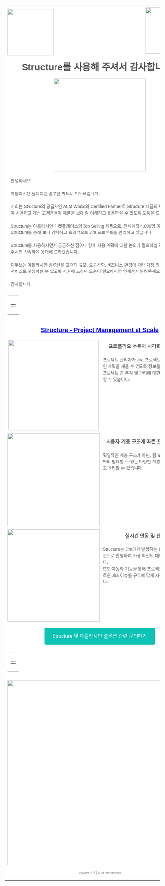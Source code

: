 <table class="x_nl-container" cellpadding="0" cellspacing="0" role="presentation" width="100%" bgcolor="#FFFFFF" valign="top" style="table-layout:fixed; vertical-align:top; min-width:320px; border-spacing:0; border-collapse:collapse; background-color:#FFFFFF; width:100%"><tbody><tr valign="top" style="vertical-align:top"><td valign="top" style="word-break:break-word; vertical-align:top"><div style="background-color:transparent"><div class="x_block-grid x_three-up" style="min-width:320px; max-width:600px; word-wrap:break-word; word-break:break-word; margin:0 auto; background-color:transparent"><div style="border-collapse:collapse; display:table; width:100%; background-color:transparent"><div class="x_col x_num3" style="display:table-cell; vertical-align:top; max-width:320px; min-width:150px; width:150px"><div class="x_col_cont" style="width:100%!important"><div style="border-top:0px solid transparent; border-left:0px solid transparent; border-bottom:0px solid transparent; border-right:0px solid transparent; padding-top:5px; padding-bottom:5px; padding-right:0px; padding-left:0px"><div class="x_img-container x_center x_autowidth" align="center" style="padding-right:0px; padding-left:0px"><div style="font-size:1px; line-height:5px">&nbsp; </div><img data-imagetype="External" src="https://d15k2d11r6t6rl.cloudfront.net/public/users/Integrators/208d7955-33b5-4ad5-b739-82f8ce94ecac/8a9982ff7519604f01751c35c4ac0507/ALM%20Certified%20Partner%20RGB%20Color.png" class="x_center x_autowidth" align="center" border="0" width="150" style="text-decoration:none; height:auto; border:0; width:150px; max-width:100%; display:block"> </div></div></div></div><div class="x_col x_num6" style="display:table-cell; vertical-align:top; max-width:320px; min-width:300px; width:300px"><div class="x_col_cont" style="width:100%!important"><div style="border-top:0px solid transparent; border-left:0px solid transparent; border-bottom:0px solid transparent; border-right:0px solid transparent; padding-top:5px; padding-bottom:5px; padding-right:0px; padding-left:0px"><div style="color: rgb(85, 85, 85); font-family: Arial, &quot;Helvetica Neue&quot;, Helvetica, sans-serif, serif, EmojiFont; line-height: 1.2; padding: 10px;"><div class="x_txtTinyMce-wrapper" style="font-size: 14px; line-height: 1.2; color: rgb(85, 85, 85); font-family: Arial, &quot;Helvetica Neue&quot;, Helvetica, sans-serif, serif, EmojiFont;"><p style="margin:0; font-size:14px; line-height:1.2; word-break:break-word; margin-top:0; margin-bottom:0">&nbsp;</p></div></div></div></div></div><div class="x_col x_num3" style="display:table-cell; vertical-align:top; max-width:320px; min-width:150px; width:150px"><div class="x_col_cont" style="width:100%!important"><div style="border-top:0px solid transparent; border-left:0px solid transparent; border-bottom:0px solid transparent; border-right:0px solid transparent; padding-top:5px; padding-bottom:5px; padding-right:0px; padding-left:0px"><div class="x_img-container x_center x_autowidth" align="center" style="padding-right:0px; padding-left:0px"><img data-imagetype="External" src="https://d15k2d11r6t6rl.cloudfront.net/public/users/Integrators/208d7955-33b5-4ad5-b739-82f8ce94ecac/8a9982ff7519604f01751c35c4ac0507/editor_images/2451e1a0-3363-427a-9bc4-b4c8dc62fbc3.png" class="x_center x_autowidth" align="center" border="0" width="150" style="text-decoration:none; height:auto; border:0; width:150px; max-width:100%; display:block"> </div></div></div></div></div></div></div><div style="background-color:transparent"><div class="x_block-grid" style="min-width:320px; max-width:600px; word-wrap:break-word; word-break:break-word; margin:0 auto; background-color:transparent"><div style="border-collapse:collapse; display:table; width:100%; background-color:transparent; background-image:undefined; background-position:undefined; background-repeat:undefined"><div class="x_col x_num12" style="min-width:320px; max-width:600px; display:table-cell; vertical-align:top; width:600px"><div class="x_col_cont" style="width:100%!important"><div style="border-top:0px solid transparent; border-left:0px solid transparent; border-bottom:0px solid transparent; border-right:0px solid transparent; padding-top:5px; padding-bottom:5px; padding-right:0px; padding-left:0px"><div style="color: rgb(85, 85, 85); font-family: Arial, &quot;Helvetica Neue&quot;, Helvetica, sans-serif, serif, EmojiFont; line-height: 1.2; padding: 10px;"><div class="x_txtTinyMce-wrapper" style="font-size: 12px; line-height: 1.2; color: rgb(85, 85, 85); font-family: Arial, &quot;Helvetica Neue&quot;, Helvetica, sans-serif, serif, EmojiFont;"><p style="margin:0; font-size:12px; line-height:1.2; word-break:break-word; text-align:center; margin-top:0; margin-bottom:0"><strong><span style="font-size:30px">Structure를 사용해 주셔서 감사합니다!&nbsp;</span></strong></p></div></div></div></div></div></div></div></div><div style="background-color:transparent"><div class="x_block-grid" style="min-width:320px; max-width:600px; word-wrap:break-word; word-break:break-word; margin:0 auto; background-color:transparent"><div style="border-collapse:collapse; display:table; width:100%; background-color:transparent"><div class="x_col x_num12" style="min-width:320px; max-width:600px; display:table-cell; vertical-align:top; width:600px"><div class="x_col_cont" style="width:100%!important"><div style="border-top:0px solid transparent; border-left:0px solid transparent; border-bottom:0px solid transparent; border-right:0px solid transparent; padding-top:5px; padding-bottom:5px; padding-right:0px; padding-left:0px"><div class="x_img-container x_center x_fixedwidth" align="center" style="padding-right:0px; padding-left:0px"><img data-imagetype="External" src="https://d15k2d11r6t6rl.cloudfront.net/public/users/Integrators/208d7955-33b5-4ad5-b739-82f8ce94ecac/8a9982ff7519604f01751c35c4ac0507/Structure_RGB_Color%20200.png" class="x_center x_fixedwidth" align="center" border="0" width="300" style="text-decoration:none; height:auto; border:0; width:300px; max-width:100%; display:block"> </div></div></div></div></div></div></div><div style="background-color:transparent"><div class="x_block-grid" style="min-width:320px; max-width:600px; word-wrap:break-word; word-break:break-word; margin:0 auto; background-color:transparent"><div style="border-collapse:collapse; display:table; width:100%; background-color:transparent"><div class="x_col x_num12" style="min-width:320px; max-width:600px; display:table-cell; vertical-align:top; width:600px"><div class="x_col_cont" style="width:100%!important"><div style="border-top:0px solid transparent; border-left:0px solid transparent; border-bottom:0px solid transparent; border-right:0px solid transparent; padding-top:5px; padding-bottom:5px; padding-right:0px; padding-left:0px"><div style="color: rgb(85, 85, 85); font-family: Arial, &quot;Helvetica Neue&quot;, Helvetica, sans-serif, serif, EmojiFont; line-height: 1.5; padding: 10px;"><div class="x_txtTinyMce-wrapper" style="font-size: 14px; line-height: 1.5; color: rgb(85, 85, 85); font-family: Arial, &quot;Helvetica Neue&quot;, Helvetica, sans-serif, serif, EmojiFont;"><p style="margin:0; font-size:14px; line-height:1.5; word-break:break-word; margin-top:0; margin-bottom:0">안녕하세요!&nbsp;</p><p style="margin:0; font-size:14px; line-height:1.5; word-break:break-word; margin-top:0; margin-bottom:0">&nbsp;</p><p style="margin:0; font-size:14px; line-height:1.5; word-break:break-word; margin-top:0; margin-bottom:0">아틀라시안 플래티넘 솔루션 파트너 디무브입니다.&nbsp;</p><p style="margin:0; font-size:14px; line-height:1.5; word-break:break-word; margin-top:0; margin-bottom:0">&nbsp;</p><p style="margin:0; font-size:14px; line-height:1.5; word-break:break-word; margin-top:0; margin-bottom:0">저희는 Structure의 공급사인 ALM Works의 Certified Partner로 Structure 제품의 평가판을 다운받아 사용하고 계신 고객분들이 제품을 보다 잘 이해하고 활용하실 수 있도록 도움을 드리고 있습니다.&nbsp;</p><p style="margin:0; font-size:14px; line-height:1.5; word-break:break-word; margin-top:0; margin-bottom:0">&nbsp;</p><p style="margin:0; font-size:14px; line-height:1.5; word-break:break-word; margin-top:0; margin-bottom:0">Structure는 아틀라시안 마켓플레이스의 Top Selling 제품으로, 전세계의 4,000명 이상의 고객이 Structure를 통해 보다 강력하고 효과적으로 Jira 프로젝트를 관리하고 있습니다.&nbsp;</p><p style="margin:0; font-size:14px; line-height:1.5; word-break:break-word; margin-top:0; margin-bottom:0">&nbsp;</p><p style="margin:0; font-size:14px; line-height:1.5; word-break:break-word; margin-top:0; margin-bottom:0">Structure를 사용하시면서 궁금하신 점이나 향후 사용 계획에 대한 논의가 필요하실 경우 회신하여 주시면 신속하게 응대해 드리겠습니다.&nbsp;</p><p style="margin:0; font-size:14px; line-height:1.5; word-break:break-word; margin-top:0; margin-bottom:0">&nbsp;</p><p style="margin:0; font-size:14px; line-height:1.5; word-break:break-word; margin-top:0; margin-bottom:0">디무브는 아틀라시안 솔루션을 고객의 규모, 요구사항, 비즈니스 환경에 따라 가장 최적화된 제품과 서비스로 구성하실 수 있도록 지원해 드리니 도움이 필요하시면 언제든지 알려주세요.&nbsp;</p><p style="margin:0; font-size:14px; line-height:1.5; word-break:break-word; margin-top:0; margin-bottom:0">&nbsp;</p><p style="margin:0; font-size:14px; line-height:1.5; word-break:break-word; margin-top:0; margin-bottom:0">감사합니다.&nbsp;</p></div></div><table class="x_divider" border="0" cellpadding="0" cellspacing="0" width="100%" role="presentation" valign="top" style="table-layout:fixed; vertical-align:top; border-spacing:0; border-collapse:collapse; min-width:100%"><tbody><tr valign="top" style="vertical-align:top"><td class="x_divider_inner" valign="top" style="word-break:break-word; vertical-align:top; min-width:100%; padding-top:10px; padding-right:10px; padding-bottom:10px; padding-left:10px"><table class="x_divider_content" border="0" cellpadding="0" cellspacing="0" width="100%" align="center" role="presentation" valign="top" style="table-layout:fixed; vertical-align:top; border-spacing:0; border-collapse:collapse; border-top:1px solid #BBBBBB; width:100%"><tbody><tr valign="top" style="vertical-align:top"><td valign="top" style="word-break:break-word; vertical-align:top"><span></span></td></tr></tbody></table></td></tr></tbody></table></div></div></div></div></div></div><div style="background-color:transparent"><div class="x_block-grid" style="min-width:320px; max-width:600px; word-wrap:break-word; word-break:break-word; margin:0 auto; background-color:transparent"><div style="border-collapse:collapse; display:table; width:100%; background-color:transparent"><div class="x_col x_num12" style="min-width:320px; max-width:600px; display:table-cell; vertical-align:top; width:600px"><div class="x_col_cont" style="width:100%!important"><div style="border-top:0px solid transparent; border-left:0px solid transparent; border-bottom:0px solid transparent; border-right:0px solid transparent; padding-top:5px; padding-bottom:5px; padding-right:0px; padding-left:0px"><div style="color: rgb(85, 85, 85); font-family: Arial, &quot;Helvetica Neue&quot;, Helvetica, sans-serif, serif, EmojiFont; line-height: 1.2; padding: 10px;"><div class="x_txtTinyMce-wrapper" style="font-size: 14px; line-height: 1.2; color: rgb(85, 85, 85); font-family: Arial, &quot;Helvetica Neue&quot;, Helvetica, sans-serif, serif, EmojiFont;"><p style="margin:0; font-size:14px; line-height:1.2; word-break:break-word; text-align:center; margin-top:0; margin-bottom:0"><a href="https://link.zift123.com/c/103/7d487fe4489b9087caa1438f8cc1f7d9a92dd62a9d5fd224b6e1a7a74beedf37" target="_blank" rel="noopener noreferrer" data-auth="NotApplicable" style="text-decoration:underline; color:#0000FF" data-linkindex="0"><span style="font-size:20px"><strong>Structure - Project Management at Scale</strong></span></a></p></div></div></div></div></div></div></div></div><div style="background-color:transparent"><div class="x_block-grid x_two-up" style="min-width:320px; max-width:600px; word-wrap:break-word; word-break:break-word; margin:0 auto; background-color:transparent"><div style="border-collapse:collapse; display:table; width:100%; background-color:transparent"><div class="x_col x_num6" style="display:table-cell; vertical-align:top; max-width:320px; min-width:300px; width:300px"><div class="x_col_cont" style="width:100%!important"><div style="border-top:0px solid transparent; border-left:0px solid transparent; border-bottom:0px solid transparent; border-right:0px solid transparent; padding-top:5px; padding-bottom:5px; padding-right:0px; padding-left:0px"><div class="x_img-container x_center x_autowidth" align="center" style="padding-right:3px; padding-left:3px"><img data-imagetype="External" src="https://d15k2d11r6t6rl.cloudfront.net/public/users/Integrators/208d7955-33b5-4ad5-b739-82f8ce94ecac/8a9982ff7519604f01751c35c4ac0507/e21e9199-701b-43a6-9e4b-60aa936ece94.png" class="x_center x_autowidth" align="center" border="0" width="294" style="text-decoration:none; height:auto; border:0; width:294px; max-width:100%; display:block"> </div></div></div></div><div class="x_col x_num6" style="display:table-cell; vertical-align:top; max-width:320px; min-width:300px; width:300px"><div class="x_col_cont" style="width:100%!important"><div style="border-top:0px solid transparent; border-left:0px solid transparent; border-bottom:0px solid transparent; border-right:0px solid transparent; padding-top:5px; padding-bottom:5px; padding-right:0px; padding-left:0px"><div style="color: rgb(85, 85, 85); font-family: Arial, &quot;Helvetica Neue&quot;, Helvetica, sans-serif, serif, EmojiFont; line-height: 1.5; padding: 10px;"><div class="x_txtTinyMce-wrapper" style="font-size: 14px; line-height: 1.5; color: rgb(85, 85, 85); font-family: Arial, &quot;Helvetica Neue&quot;, Helvetica, sans-serif, serif, EmojiFont;"><p style="margin:0; font-size:16px; line-height:1.5; word-break:break-word; text-align:center; margin-top:0; margin-bottom:0"><span style="font-size:16px"><strong>포트폴리오 수준의 시각화 및 레포트</strong></span>&nbsp;</p><p style="margin:0; font-size:14px; line-height:1.5; word-break:break-word; margin-top:0; margin-bottom:0">&nbsp;</p><p style="margin:0; font-size:14px; line-height:1.5; word-break:break-word; margin-top:0; margin-bottom:0">프로젝트 관리자가 Jira 프로젝트에 대한 거시적인 계획을 세울 수 있도록 정보를 시각화 해주며, 프로젝트 간 추적 및 관리에 대한 보고서를 작성할 수 있습니다.</p></div></div></div></div></div></div></div></div><div style="background-color:transparent"><div class="x_block-grid x_two-up" style="min-width:320px; max-width:600px; word-wrap:break-word; word-break:break-word; margin:0 auto; background-color:transparent"><div style="border-collapse:collapse; display:table; width:100%; background-color:transparent"><div class="x_col x_num6" style="display:table-cell; vertical-align:top; max-width:320px; min-width:300px; width:300px"><div class="x_col_cont" style="width:100%!important"><div style="border-top:0px solid transparent; border-left:0px solid transparent; border-bottom:0px solid transparent; border-right:0px solid transparent; padding-top:5px; padding-bottom:5px; padding-right:0px; padding-left:0px"><div class="x_img-container x_center x_autowidth" align="center" style="padding-right:0px; padding-left:0px"><img data-imagetype="External" src="https://d15k2d11r6t6rl.cloudfront.net/public/users/Integrators/208d7955-33b5-4ad5-b739-82f8ce94ecac/8a9982ff7519604f01751c35c4ac0507/b187a119-483b-4c21-ac91-1beafe430fb9.png" class="x_center x_autowidth" align="center" border="0" width="300" style="text-decoration:none; height:auto; border:0; width:300px; max-width:100%; display:block"> </div></div></div></div><div class="x_col x_num6" style="display:table-cell; vertical-align:top; max-width:320px; min-width:300px; width:300px"><div class="x_col_cont" style="width:100%!important"><div style="border-top:0px solid transparent; border-left:0px solid transparent; border-bottom:0px solid transparent; border-right:0px solid transparent; padding-top:5px; padding-bottom:5px; padding-right:0px; padding-left:0px"><div style="color: rgb(85, 85, 85); font-family: Arial, &quot;Helvetica Neue&quot;, Helvetica, sans-serif, serif, EmojiFont; line-height: 1.5; padding: 15px 10px 10px;"><div class="x_txtTinyMce-wrapper" style="font-size: 14px; line-height: 1.5; color: rgb(85, 85, 85); font-family: Arial, &quot;Helvetica Neue&quot;, Helvetica, sans-serif, serif, EmojiFont;"><p style="margin:0; font-size:14px; line-height:1.5; word-break:break-word; text-align:center; margin-top:0; margin-bottom:0"><strong><span style="font-size:16px">사용자 계층 구조에 따른 프로젝트 관리</span></strong></p><p style="margin:0; font-size:14px; line-height:1.5; word-break:break-word; margin-top:0; margin-bottom:0">&nbsp;</p><p style="margin:0; font-size:14px; line-height:1.5; word-break:break-word; margin-top:0; margin-bottom:0">획일적인 계층 구조가 아닌, 팀 또는 프로젝트에 따라 필요할 수 있는 다양한 계층 구조를 설정하고 관리할 수 있습니다.&nbsp;</p></div></div></div></div></div></div></div></div><div style="background-color:transparent"><div class="x_block-grid x_two-up" style="min-width:320px; max-width:600px; word-wrap:break-word; word-break:break-word; margin:0 auto; background-color:transparent"><div style="border-collapse:collapse; display:table; width:100%; background-color:transparent"><div class="x_col x_num6" style="display:table-cell; vertical-align:top; max-width:320px; min-width:300px; width:300px"><div class="x_col_cont" style="width:100%!important"><div style="border-top:0px solid transparent; border-left:0px solid transparent; border-bottom:0px solid transparent; border-right:0px solid transparent; padding-top:5px; padding-bottom:5px; padding-right:0px; padding-left:0px"><div class="x_img-container x_center x_autowidth" align="center" style="padding-right:0px; padding-left:0px"><img data-imagetype="External" src="https://d15k2d11r6t6rl.cloudfront.net/public/users/Integrators/208d7955-33b5-4ad5-b739-82f8ce94ecac/8a9982ff7519604f01751c35c4ac0507/f91267d3-698f-47c4-9867-0864b640c14d.png" class="x_center x_autowidth" align="center" border="0" width="300" style="text-decoration:none; height:auto; border:0; width:300px; max-width:100%; display:block"> </div></div></div></div><div class="x_col x_num6" style="display:table-cell; vertical-align:top; max-width:320px; min-width:300px; width:300px"><div class="x_col_cont" style="width:100%!important"><div style="border-top:0px solid transparent; border-left:0px solid transparent; border-bottom:0px solid transparent; border-right:0px solid transparent; padding-top:5px; padding-bottom:5px; padding-right:0px; padding-left:0px"><div style="color: rgb(85, 85, 85); font-family: Arial, &quot;Helvetica Neue&quot;, Helvetica, sans-serif, serif, EmojiFont; line-height: 1.5; padding: 10px;"><div class="x_txtTinyMce-wrapper" style="font-size: 14px; line-height: 1.5; color: rgb(85, 85, 85); font-family: Arial, &quot;Helvetica Neue&quot;, Helvetica, sans-serif, serif, EmojiFont;"><p style="margin:0; font-size:16px; line-height:1.5; word-break:break-word; text-align:center; margin-top:0; margin-bottom:0"><span style="font-size:16px"><strong>실시간 연동 및 관리&nbsp;</strong></span></p><p style="margin:0; font-size:14px; line-height:1.5; word-break:break-word; margin-top:0; margin-bottom:0">&nbsp;</p><p style="margin:0; font-size:14px; line-height:1.5; word-break:break-word; margin-top:0; margin-bottom:0">Structure는 Jira에서 발생하는 변경 사항을 실시간으로 반영하여 가장 최신의 데이터를 표시합니다.</p><p style="margin:0; font-size:14px; line-height:1.5; word-break:break-word; margin-top:0; margin-bottom:0">또한 자동화 기능을 통해 프로젝트와 관련된 새로운 Jira 이슈를 규칙에 맞게 자동으로 삽입합니다.&nbsp;</p></div></div></div></div></div></div></div></div><div style="background-color:transparent"><div class="x_block-grid" style="min-width:320px; max-width:600px; word-wrap:break-word; word-break:break-word; margin:0 auto; background-color:transparent"><div style="border-collapse:collapse; display:table; width:100%; background-color:transparent"><div class="x_col x_num12" style="min-width:320px; max-width:600px; display:table-cell; vertical-align:top; width:600px"><div class="x_col_cont" style="width:100%!important"><div style="border-top:0px solid transparent; border-left:0px solid transparent; border-bottom:0px solid transparent; border-right:0px solid transparent; padding-top:5px; padding-bottom:5px; padding-right:0px; padding-left:0px"><div class="x_button-container" align="center" style="padding-top:10px; padding-right:10px; padding-bottom:10px; padding-left:10px"><a href="https://link.zift123.com/c/103/7d487fe4489b9087caa1438f8cc1f7d9a92dd62a9d5fd22433618db86c3dc493" target="_blank" rel="noopener noreferrer" data-auth="NotApplicable" style="text-decoration:none; display:inline-block; color:#ffffff; background-color:#0dc3b4; border-radius:4px; -webkit-border-radius:4px; -moz-border-radius:4px; width:auto; width:auto; border-top:1px solid #0dc3b4; border-right:1px solid #0dc3b4; border-bottom:1px solid #0dc3b4; border-left:1px solid #0dc3b4; padding-top:10px; padding-bottom:10px; font-family:Arial,Helvetica Neue,Helvetica,sans-serif; text-align:center; word-break:keep-all" data-linkindex="1"><span style="padding-left:25px; padding-right:25px; font-size:16px; display:inline-block; letter-spacing:undefined"><span style="font-size:16px; line-height:2; word-break:break-word">Structure 및 아틀라시안 솔루션 관련 문의하기</span></span></a> </div><table class="x_divider" border="0" cellpadding="0" cellspacing="0" width="100%" role="presentation" valign="top" style="table-layout:fixed; vertical-align:top; border-spacing:0; border-collapse:collapse; min-width:100%"><tbody><tr valign="top" style="vertical-align:top"><td class="x_divider_inner" valign="top" style="word-break:break-word; vertical-align:top; min-width:100%; padding-top:10px; padding-right:10px; padding-bottom:10px; padding-left:10px"><table class="x_divider_content" border="0" cellpadding="0" cellspacing="0" width="100%" align="center" role="presentation" valign="top" style="table-layout:fixed; vertical-align:top; border-spacing:0; border-collapse:collapse; border-top:1px solid #BBBBBB; width:100%"><tbody><tr valign="top" style="vertical-align:top"><td valign="top" style="word-break:break-word; vertical-align:top"><span></span></td></tr></tbody></table></td></tr></tbody></table></div></div></div></div></div></div><div style="background-color:transparent"><div class="x_block-grid" style="min-width:320px; max-width:600px; word-wrap:break-word; word-break:break-word; margin:0 auto; background-color:transparent"><div style="border-collapse:collapse; display:table; width:100%; background-color:transparent"><div class="x_col x_num12" style="min-width:320px; max-width:600px; display:table-cell; vertical-align:top; width:600px"><div class="x_col_cont" style="width:100%!important"><div style="border-top:0px solid transparent; border-left:0px solid transparent; border-bottom:0px solid transparent; border-right:0px solid transparent; padding-top:5px; padding-bottom:5px; padding-right:0px; padding-left:0px"><div class="x_img-container x_center x_autowidth" align="center" style="padding-right:0px; padding-left:0px"><img data-imagetype="External" src="https://d15k2d11r6t6rl.cloudfront.net/public/users/Integrators/208d7955-33b5-4ad5-b739-82f8ce94ecac/8a9982ff7519604f01751c35c4ac0507/%E1%84%89%E1%85%B3%E1%84%8F%E1%85%B3%E1%84%85%E1%85%B5%E1%86%AB%E1%84%89%E1%85%A3%E1%86%BA%202021-06-30%20%E1%84%8B%E1%85%A9%E1%84%92%E1%85%AE%206.16.12.png" class="x_center x_autowidth" align="center" border="0" width="600" style="text-decoration:none; height:auto; border:0; width:600px; max-width:100%; display:block"> </div></div></div></div></div></div></div><div style="background-color:transparent"><div class="x_block-grid" style="min-width:320px; max-width:600px; word-wrap:break-word; word-break:break-word; margin:0 auto; background-color:transparent"><div style="border-collapse:collapse; display:table; width:100%; background-color:transparent"><div class="x_col x_num12" style="min-width:320px; max-width:600px; display:table-cell; vertical-align:top; width:600px"><div class="x_col_cont" style="width:100%!important"><div style="border-top:0px solid transparent; border-left:0px solid transparent; border-bottom:0px solid transparent; border-right:0px solid transparent; padding-top:5px; padding-bottom:5px; padding-right:0px; padding-left:0px"><div style="color: rgb(85, 85, 85); font-family: Arial, &quot;Helvetica Neue&quot;, Helvetica, sans-serif, serif, EmojiFont; line-height: 1.2; padding: 10px;"><div class="x_txtTinyMce-wrapper" style="font-size: 14px; line-height: 1.2; color: rgb(85, 85, 85); font-family: Arial, &quot;Helvetica Neue&quot;, Helvetica, sans-serif, serif, EmojiFont;"><p style="margin:0; font-size:8px; line-height:1.2; word-break:break-word; text-align:center; margin-top:0; margin-bottom:0"><span style="font-size:8px">Copyright ⓒ 디무브. All rights reserved</span></p></div></div></div></div></div></div></div></div></td></tr></tbody></table>
<!--stackedit_data:
eyJoaXN0b3J5IjpbLTE2ODE1NTQ3ODhdfQ==
-->